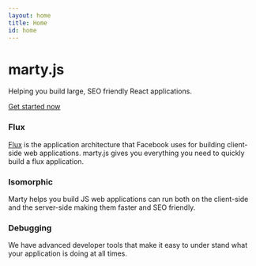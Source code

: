 ```yaml
---
layout: home
title: Home
id: home
---
```

<div class="bs-docs-masthead" id="content" role="main">
  <div class="container">
    <h1>marty.js</h1>
    <p class="lead">
      Helping you build large, SEO friendly React applications.
    </p>
    <p class="lead">
      <a href="getting-started" class="btn btn-outline-inverse btn-lg">Get started now</a>
    </p>
  </div>
</div>
<div class="container bs-docs-marketing">
  <div class="row">
    <div class="col-sm-4">
      <h3>Flux</h3>
      <p>
        <a href="http://facebook.github.io/flux/docs/overview.html">Flux</a> is the application architecture that Facebook uses for building client-side web applications. marty.js gives you everything you need to quickly build a flux application.
      </p>
    </div>
    <div class="col-sm-4">
      <h3>Isomorphic</h3>
      <p>
        Marty helps you build JS web applications can run both on the client-side and the server-side making them faster and SEO friendly.
      </p>
    </div>
    <div class="col-sm-4">
      <h3>Debugging</h3>
      <p>
        We have advanced developer tools that make it easy to under stand what your application is doing at all times.
      </p>
    </div>
  </div>
</div>